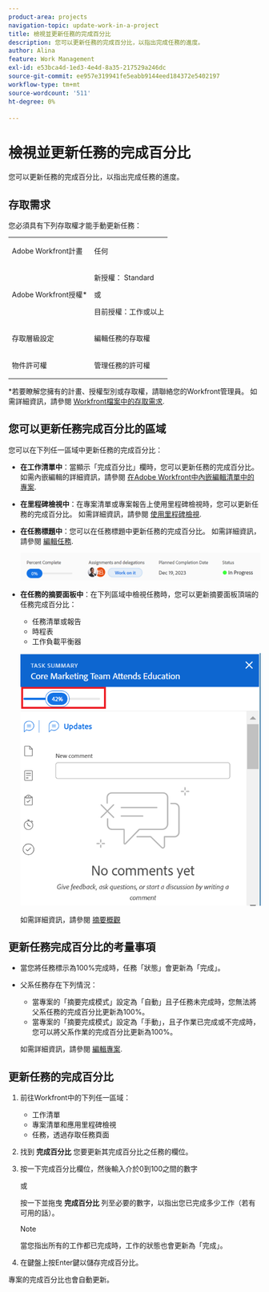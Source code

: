 ```yaml
---
product-area: projects
navigation-topic: update-work-in-a-project
title: 檢視並更新任務的完成百分比
description: 您可以更新任務的完成百分比，以指出完成任務的進度。
author: Alina
feature: Work Management
exl-id: e53bca4d-1ed3-4e4d-8a35-217529a246dc
source-git-commit: ee957e319941fe5eabb9144eed184372e5402197
workflow-type: tm+mt
source-wordcount: '511'
ht-degree: 0%

---
```


# 檢視並更新任務的完成百分比

<!--Audited:01/2024-->

您可以更新任務的完成百分比，以指出完成任務的進度。

## 存取需求

您必須具有下列存取權才能手動更新任務：

<table style="table-layout:auto"> 
 <col> 
 <col> 
 <tbody> 
  <tr> 
   <td role="rowheader">Adobe Workfront計畫</td> 
   <td> <p>任何</p> </td> 
  </tr> 
  <tr> 
   <td role="rowheader">Adobe Workfront授權*</td> 
   <td> <p>新授權： Standard</p> 
   或
   <p>目前授權：工作或以上</p>
   </td> 
  </tr> 
  <tr> 
   <td role="rowheader">存取層級設定</td> 
   <td> <p>編輯任務的存取權</p> </td> 
  </tr> 
  <tr> 
   <td role="rowheader">物件許可權</td> 
   <td> <p>管理任務的許可權</p>  </td> 
  </tr> 
 </tbody> 
</table>

*若要瞭解您擁有的計畫、授權型別或存取權，請聯絡您的Workfront管理員。 如需詳細資訊，請參閱 [Workfront檔案中的存取需求](/help/quicksilver/administration-and-setup/add-users/access-levels-and-object-permissions/access-level-requirements-in-documentation.md).


## 您可以更新任務完成百分比的區域

您可以在下列任一區域中更新任務的完成百分比：

* **在工作清單中**：當顯示「完成百分比」欄時，您可以更新任務的完成百分比。\
  如需內嵌編輯的詳細資訊，請參閱 [在Adobe Workfront中內嵌編輯清單中的專案](../../../workfront-basics/navigate-workfront/use-lists/inline-edit-objects.md).

* **在里程碑檢視中**：在專案清單或專案報告上使用里程碑檢視時，您可以更新任務的完成百分比。 如需詳細資訊，請參閱 [使用里程碑檢視](../../../reports-and-dashboards/reports/reporting-elements/use-milestone-view.md).

<!--only in legacy commenting: 
* **As you update the task**:  You can update the percent complete option of a task when adding an update to the task.

  >[!IMPORTANT]
  >
  >This option displays only after you enable the Show Percent Complete option.  
  >To enable the percent complete update bar for tasks, do the following:   
  >
  >1. Go to the **Main** menu>your name>**More** icon next to your name >**Edit** > select **Show percent complete on update status**.   
  >![](assets/show-percent-complete-toggle-in-user-profile-350x243.png)  >-->

* **在任務標題中**：您可以在任務標題中更新任務的完成百分比。 如需詳細資訊，請參閱 [編輯任務](../../tasks/manage-tasks/edit-tasks.md).

  ![](assets/nwe-updatetaskpercentinheader-350x54.png)

* **在任務的摘要面板中**：在下列區域中檢視任務時，您可以更新摘要面板頂端的任務完成百分比：

   * 任務清單或報告
   * 時程表
   * 工作負載平衡器

  ![](assets/update-percent-complete-in-task-summary-highlighted.png)

  如需詳細資訊，請參閱 [摘要概觀](/help/quicksilver/workfront-basics/the-new-workfront-experience/summary-overview.md)


## 更新任務完成百分比的考量事項

* 當您將任務標示為100%完成時，任務「狀態」會更新為「完成」。
* 父系任務存在下列情況：
   * 當專案的「摘要完成模式」設定為「自動」且子任務未完成時，您無法將父系任務的完成百分比更新為100%。
   * 當專案的「摘要完成模式」設定為「手動」，且子作業已完成或不完成時，您可以將父系作業的完成百分比更新為100%。

  如需詳細資訊，請參閱 [編輯專案](../manage-projects/edit-projects.md).

## 更新任務的完成百分比

1. 前往Workfront中的下列任一區域：

   * 工作清單
   * 專案清單和應用里程碑檢視
   * 任務，透過存取任務頁面
1. 找到 **完成百分比** 您要更新其完成百分比之任務的欄位。
1. 按一下完成百分比欄位，然後輸入介於0到100之間的數字

   或

   按一下並拖曳 **完成百分比** 列至必要的數字，以指出您已完成多少工作（若有可用的話）。

   >[!NOTE]
   >
   >當您指出所有的工作都已完成時，工作的狀態也會更新為「完成」。


1. 在鍵盤上按Enter鍵以儲存完成百分比。

專案的完成百分比也會自動更新。

